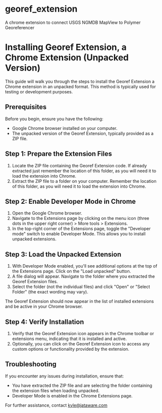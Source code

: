 # georef_extension
A chrome extension to connect USGS NGMDB MapView to Polymer Georeferencer
# Installing Georef Extension, a Chrome Extension (Unpacked Version)

This guide will walk you through the steps to install the Georef Extension a Chrome extension in an unpacked format. This method is typically used for testing or development purposes.

## Prerequisites

Before you begin, ensure you have the following:

-   Google Chrome browser installed on your computer.
-   The unpacked version of the Georef Extension, typically provided as a ZIP file.

## Step 1: Prepare the Extension Files

1.  Locate the ZIP file containing the Georef Extension code. If already extracted just remember the location of this folder, as you will need it to load the extension into Chrome.
2.  Extract the ZIP file to a folder on your computer. Remember the location of this folder, as you will need it to load the extension into Chrome.

## Step 2: Enable Developer Mode in Chrome

1.  Open the Google Chrome browser.
2.  Navigate to the Extensions page by clicking on the menu icon (three dots in the upper right corner) > More tools > Extensions.
3.  In the top-right corner of the Extensions page, toggle the "Developer mode" switch to enable Developer Mode. This allows you to install unpacked extensions.

## Step 3: Load the Unpacked Extension

1.  With Developer Mode enabled, you'll see additional options at the top of the Extensions page. Click on the "Load unpacked" button.
2.  A file dialog will appear. Navigate to the folder where you extracted the Georef Extension files.
3.  Select the folder (not the individual files) and click "Open" or "Select Folder" (the exact wording may vary).

The Georef Extension should now appear in the list of installed extensions and be active in your Chrome browser.

## Step 4: Verify Installation

1.  Verify that the Georef Extension icon appears in the Chrome toolbar or extensions menu, indicating that it is installed and active.
2.  Optionally, you can click on the Georef Extension icon to access any custom options or functionality provided by the extension.

## Troubleshooting

If you encounter any issues during installation, ensure that:

-   You have extracted the ZIP file and are selecting the folder containing the extension files when loading unpacked.
-   Developer Mode is enabled in the Chrome Extensions page.

For further assistance, contact kyle@jataware.com